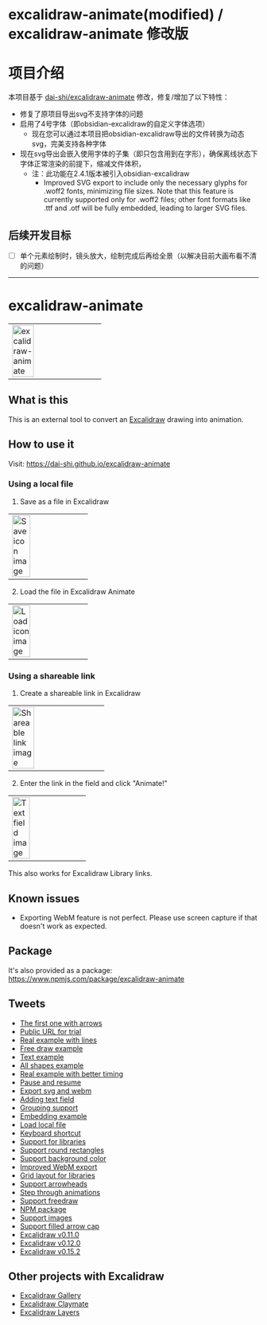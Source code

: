 # excalidraw-animate(modified) / excalidraw-animate 修改版

# 项目介绍

本项目基于
[dai-shi/excalidraw-animate](https://github.com/dai-shi/excalidraw-animate) 修改，修复/增加了以下特性：

- 修复了原项目导出svg不支持字体的问题
- 启用了4号字体（即obsidian-excalidraw的自定义字体选项）
  - 现在您可以通过本项目把obsidian-excalidraw导出的文件转换为动态svg，完美支持各种字体
- 现在svg导出会嵌入使用字体的子集（即只包含用到在字形），确保离线状态下字体正常渲染的前提下，缩减文件体积，
  - 注：此功能在2.4.1版本被引入obsidian-excalidraw
    - Improved SVG export to include only the necessary glyphs for .woff2 fonts, minimizing file sizes. Note that this feature is currently supported only for .woff2 files; other font formats like .ttf and .otf will be fully embedded, leading to larger SVG files.

## 后续开发目标

- [ ] 单个元素绘制时，镜头放大，绘制完成后再给全景（以解决目前大画布看不清的问题）

---

# excalidraw-animate

<table><tr><td>
<img alt="excalidraw-animate" src="https://user-images.githubusercontent.com/490574/83698750-332ca080-a63d-11ea-9845-d2442e9b4305.gif" width="50%" />
</td></tr></table>

## What is this

This is an external tool to convert an
[Excalidraw](https://excalidraw.com) drawing
into animation.

## How to use it

Visit: <https://dai-shi.github.io/excalidraw-animate>

### Using a local file

1. Save as a file in Excalidraw

<table><tr><td>
<img alt="Save icon image" src="https://user-images.githubusercontent.com/490574/85708882-9f239580-b71f-11ea-8faa-4aed086fd490.png" width="50%" />
</td></tr></table>

2. Load the file in Excalidraw Animate

<table><tr><td>
<img alt="Load icon image" src="https://user-images.githubusercontent.com/490574/85709345-1fe29180-b720-11ea-84dc-aca7267f3a98.png" width="50%" />
</td></tr></table>

### Using a shareable link

1. Create a shareable link in Excalidraw

<table><tr><td>
<img alt="Shareable link image" src="https://pbs.twimg.com/media/EYsiegqUwAAmmfE?format=png&name=small" width="50%" />
</td></tr></table>

2. Enter the link in the field and click "Animate!"

<table><tr><td>
<img alt="Text field image" src="https://pbs.twimg.com/media/EY0ZbMjUcAAcBSh?format=png&name=900x900" width="50%" />
</td></tr></table>

This also works for Excalidraw Library links.

## Known issues

- Exporting WebM feature is not perfect. Please use screen capture if that doesn't work as expected.

## Package

It's also provided as a package:
<https://www.npmjs.com/package/excalidraw-animate>

## Tweets

- [The first one with arrows](https://twitter.com/dai_shi/status/1261683775924105218)
- [Public URL for trial](https://twitter.com/dai_shi/status/1263103554631249923)
- [Real example with lines](https://twitter.com/dai_shi/status/1263230421715714049)
- [Free draw example](https://twitter.com/dai_shi/status/1263237733067091968)
- [Text example](https://twitter.com/dai_shi/status/1263451555858010115)
- [All shapes example](https://twitter.com/dai_shi/status/1263873223726231552)
- [Real example with better timing](https://twitter.com/dai_shi/status/1264056453880377345)
- [Pause and resume](https://twitter.com/dai_shi/status/1264105261800669184)
- [Export svg and webm](https://twitter.com/dai_shi/status/1264194079165779970)
- [Adding text field](https://twitter.com/dai_shi/status/1264695085871947776)
- [Grouping support](https://twitter.com/dai_shi/status/1265441085641256960)
- [Embedding example](https://twitter.com/dai_shi/status/1269787031892160512)
- [Load local file](https://twitter.com/dai_shi/status/1271802345106489345)
- [Keyboard shortcut](https://twitter.com/dai_shi/status/1280118714470330368)
- [Support for libraries](https://twitter.com/dai_shi/status/1334851951339528202)
- [Support round rectangles](https://twitter.com/dai_shi/status/1338830468817461249)
- [Support background color](https://twitter.com/dai_shi/status/1343324961650343937)
- [Improved WebM export](https://twitter.com/dai_shi/status/1344935241668988930)
- [Grid layout for libraries](https://twitter.com/dai_shi/status/1352229139500044296)
- [Support arrowheads](https://twitter.com/dai_shi/status/1364184618371411971)
- [Step through animations](https://twitter.com/dai_shi/status/1376930624804560900)
- [Support freedraw](https://twitter.com/dai_shi/status/1391770531582537734)
- [NPM package](https://twitter.com/dai_shi/status/1398600356322451456)
- [Support images](https://twitter.com/dai_shi/status/1453012946129338368)
- [Support filled arrow cap](https://twitter.com/dai_shi/status/1453732212478644231)
- [Excalidraw v0.11.0](https://twitter.com/dai_shi/status/1494672036459081730)
- [Excalidraw v0.12.0](https://twitter.com/dai_shi/status/1561928834198704128)
- [Excalidraw v0.15.2](https://twitter.com/dai_shi/status/1654112716037185536)

## Other projects with Excalidraw

- [Excalidraw Gallery](https://github.com/dai-shi/excalidraw-gallery)
- [Excalidraw Claymate](https://github.com/dai-shi/excalidraw-claymate)
- [Excalidraw Layers](https://github.com/dai-shi/excalidraw-layers)
